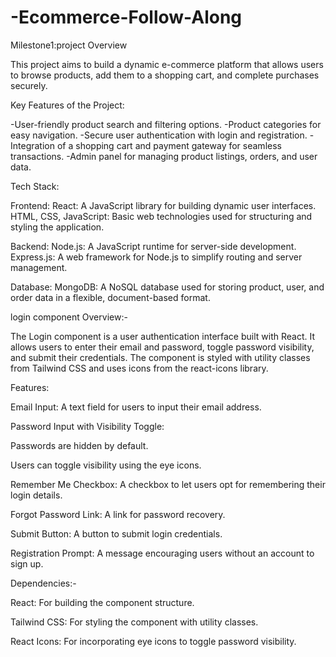 # -Ecommerce-Follow-Along

Milestone1:project Overview

This project aims to build a dynamic e-commerce platform that allows users to browse products, add them to a shopping cart, and complete purchases securely.

Key Features of the Project:

-User-friendly product search and filtering options.
-Product categories for easy navigation.
-Secure user authentication with login and registration.
-Integration of a shopping cart and payment gateway for seamless transactions.
-Admin panel for managing product listings, orders, and user data.

Tech Stack:

Frontend:
React: A JavaScript library for building dynamic user interfaces.
HTML, CSS, JavaScript: Basic web technologies used for structuring and styling the application.

Backend:
Node.js: A JavaScript runtime for server-side development.
Express.js: A web framework for Node.js to simplify routing and server management.

Database:
MongoDB: A NoSQL database used for storing product, user, and order data in a flexible, document-based format.

login component Overview:-

The Login component is a user authentication interface built with React. It allows users to enter their email and password, toggle password visibility, and submit their credentials. The component is styled with utility classes from Tailwind CSS and uses icons from the react-icons library.

Features:

Email Input: A text field for users to input their email address.

Password Input with Visibility Toggle:

Passwords are hidden by default.

Users can toggle visibility using the eye icons.

Remember Me Checkbox: A checkbox to let users opt for remembering their login details.

Forgot Password Link: A link for password recovery.

Submit Button: A button to submit login credentials.

Registration Prompt: A message encouraging users without an account to sign up.

Dependencies:-

React: For building the component structure.

Tailwind CSS: For styling the component with utility classes.

React Icons: For incorporating eye icons to toggle password visibility.

